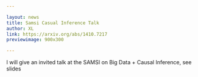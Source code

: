 ```yaml
---

layout: news
title: Samsi Casual Inference Talk
author: XL
link: https://arxiv.org/abs/1410.7217
previewimage: 900x300

---
```


I will give an invited talk at the SAMSI on Big Data + Causal Inference, see slides
